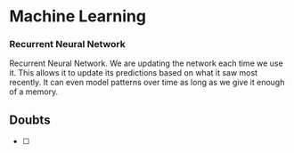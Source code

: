 # Machine Learning


### Recurrent Neural Network
Recurrent Neural Network. We are updating the network each time we use it. This allows it to update its predictions based on what it saw most recently. It can even model patterns over time as long as we give it enough of a memory.

## Doubts
- [ ]
